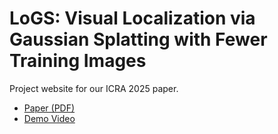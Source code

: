 # LoGS: Visual Localization via Gaussian Splatting with Fewer Training Images

Project website for our ICRA 2025 paper.

- [Paper (PDF)](assets/paper.pdf)
- [Demo Video](assets/demo.mp4)
